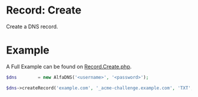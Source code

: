 # Record: Create
Create a DNS record.

# Example
A Full Example can be found on [Record.Create.php](Record.Create.php).

```php
$dns		= new AlfaDNS('<username>', '<password>');

$dns->createRecord('example.com', '_acme-challenge.example.com', 'TXT', 'NEWVALUE' . time(), 0, 60);
```
